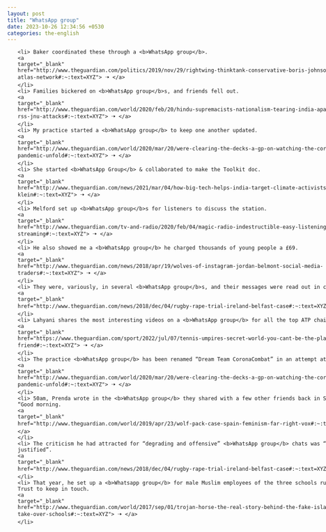```yaml
---
layout: post
title: "WhatsApp group"
date: 2023-10-26 12:34:56 +0530
categories: the-english
---
```

<style>
    ol {
        width: 800px;
        margin: 0 auto;
    }
ol li {
    font-size: 18px;
    line-height: 1.5;
    padding-bottom: 8px;
}
</style>
<ol>

    <li> Baker coordinated these through a <b>WhatsApp group</b>.
    <a 
    target="_blank" 
    href="http://www.theguardian.com/politics/2019/nov/29/rightwing-thinktank-conservative-boris-johnson-brexit-atlas-network#:~:text=XYZ"> 🠢 </a>
    </li>
    <li> Families bickered on <b>WhatsApp group</b>s, and friends fell out.
    <a 
    target="_blank" 
    href="http://www.theguardian.com/world/2020/feb/20/hindu-supremacists-nationalism-tearing-india-apart-modi-bjp-rss-jnu-attacks#:~:text=XYZ"> 🠢 </a>
    </li>
    <li> My practice started a <b>WhatsApp group</b> to keep one another updated.
    <a 
    target="_blank" 
    href="http://www.theguardian.com/world/2020/mar/20/were-clearing-the-decks-a-gp-on-watching-the-coronavirus-pandemic-unfold#:~:text=XYZ"> 🠢 </a>
    </li>
    <li> She started <b>WhatsApp Group</b> & collaborated to make the Toolkit doc.
    <a 
    target="_blank" 
    href="http://www.theguardian.com/news/2021/mar/04/how-big-tech-helps-india-target-climate-activists-naomi-klein#:~:text=XYZ"> 🠢 </a>
    </li>
    <li> Melford set up <b>WhatsApp group</b>s for listeners to discuss the station.
    <a 
    target="_blank" 
    href="http://www.theguardian.com/tv-and-radio/2020/feb/04/magic-radio-indestructible-easy-listening-streaming#:~:text=XYZ"> 🠢 </a>
    </li>
    <li> He also showed me a <b>WhatsApp group</b> he charged thousands of young people a £69.
    <a 
    target="_blank" 
    href="http://www.theguardian.com/news/2018/apr/19/wolves-of-instagram-jordan-belmont-social-media-traders#:~:text=XYZ"> 🠢 </a>
    </li>
    <li> They were, variously, in several <b>WhatsApp group</b>s, and their messages were read out in court.
    <a 
    target="_blank" 
    href="http://www.theguardian.com/news/2018/dec/04/rugby-rape-trial-ireland-belfast-case#:~:text=XYZ"> 🠢 </a>
    </li>
    <li> Lahyani shares the most interesting videos on a <b>WhatsApp group</b> for all the top ATP chair umpires.
    <a 
    target="_blank" 
    href="https://www.theguardian.com/sport/2022/jul/07/tennis-umpires-secret-world-you-cant-be-the-players-friend#:~:text=XYZ"> 🠢 </a>
    </li>
    <li> The practice <b>WhatsApp group</b> has been renamed “Dream Team CoronaCombat” in an attempt at levity.
    <a 
    target="_blank" 
    href="http://www.theguardian.com/world/2020/mar/20/were-clearing-the-decks-a-gp-on-watching-the-coronavirus-pandemic-unfold#:~:text=XYZ"> 🠢 </a>
    </li>
    <li> 50am, Prenda wrote in the <b>WhatsApp group</b> they shared with a few other friends back in Seville, “Good morning.
    <a 
    target="_blank" 
    href="http://www.theguardian.com/world/2019/apr/23/wolf-pack-case-spain-feminism-far-right-vox#:~:text=XYZ"> 🠢 </a>
    </li>
    <li> The criticism he had attracted for “degrading and offensive” <b>WhatsApp group</b> chats was “fully justified”.
    <a 
    target="_blank" 
    href="http://www.theguardian.com/news/2018/dec/04/rugby-rape-trial-ireland-belfast-case#:~:text=XYZ"> 🠢 </a>
    </li>
    <li> That year, he set up a <b>Whatsapp group</b> for male Muslim employees of the three schools run by the Trust to keep in touch.
    <a 
    target="_blank" 
    href="http://www.theguardian.com/world/2017/sep/01/trojan-horse-the-real-story-behind-the-fake-islamic-plot-to-take-over-schools#:~:text=XYZ"> 🠢 </a>
    </li>
